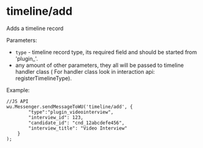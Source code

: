 timeline/add
===

Adds a timeline record

Parameters:

 * `type` - timeline record type, its required field and should be started from 'plugin_'.
 * any amount of other parameters, they all will be passed to timeline handler class ( For handler class look in interaction api: registerTimelineType).

Example:

```
//JS API
wu.Messenger.sendMessageToWU('timeline/add', {
        "type":"plugin_videointerview",
        "interview_id": 123,
        "candidate_id": "cnd_12abcdefe456",
        "interview_title": "Video Interview"
    }
);
```
